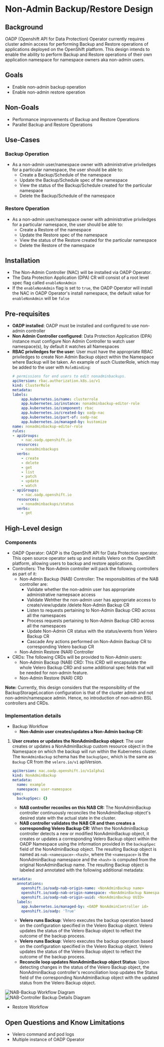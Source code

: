 # Non-Admin Backup/Restore Design

## Background
OADP (Openshift API for Data Protection) Operator currently requires cluster admin access for performing Backup and Restore operations of applications deployed on the OpenShift platform. This design intends to enable the ability to perform Backup and Restore operations of their own application namespace for namespace owners aka non-admin users.

## Goals
- Enable non-admin backup operation
- Enable non-admin restore operation

## Non-Goals
- Performance improvements of Backup and Restore Operations
- Parallel Backup and Restore Operations

## Use-Cases

### Backup Operation
- As a non-admin user/namespace owner with administrative priviledges for a particular namespace, the user should be able to:
    - Create a Backup/Schedule of the namespace
    - Update the Backup/Schedule spec of the namespace
    - View the status of the Backup/Schedule created for the particular namespace
    - Delete the Backup/Schedule of the namespace

### Restore Operation
- As a non-admin user/namespace owner with administrative priviledges for a particular namespace, the user should be able to:
    - Create a Restore of the namespace
    - Update the Restore spec of the namespace
    - View the status of the Restore created for the particular namespace
    - Delete the Restore of the namespace


## Installation

- The Non-Admin Controller (NAC) will be installed via OADP Operator. 
- The Data Protection Application (DPA) CR will consist of a root level spec flag called `enableNonAdmin`
- If the `enableNonAdmin` flag is set to `true`, the OADP Operator will install the NAC in OADP Operator's install namespace, the default value for `enableNonAdmin` will be `false` 

## Pre-requisites
- **OADP installed**: OADP must be installed and configured to use non-admin controller
-  **Non Admin Controller configured**: Data Protection Application (DPA) instance must configure Non Admin Controller to watch user namespace(s), by default it watches all Namespaces
- **RBAC priviledges for the user**: User must have the appropriate RBAC priviledges to create Non Admin Backup object within the Namespace where Backup will be taken. An example of such ClusterRole, which may be added to the user with `RoleBinding`:
    ```yaml
    # permissions for end users to edit nonadminbackups.
    apiVersion: rbac.authorization.k8s.io/v1
    kind: ClusterRole
    metadata:
    labels:
        app.kubernetes.io/name: clusterrole
        app.kubernetes.io/instance: nonadminbackup-editor-role
        app.kubernetes.io/component: rbac
        app.kubernetes.io/created-by: oadp-nac
        app.kubernetes.io/part-of: oadp-nac
        app.kubernetes.io/managed-by: kustomize
    name: nonadminbackup-editor-role
    rules:
    - apiGroups:
        - nac.oadp.openshift.io
      resources:
        - nonadminbackups
      verbs:
        - create
        - delete
        - get
        - list
        - patch
        - update
        - watch
    - apiGroups:
        - nac.oadp.openshift.io
      resources:
        - nonadminbackups/status
      verbs:
        - get

    ```

## High-Level design

### Components
- OADP Operator: OADP is the OpenShift API for Data Protection operator. This open source operator sets up and installs Velero on the OpenShift platform, allowing users to backup and restore applications.
- Controllers: The Non-Admin controller will pack the following controllers as part of it:
    - Non-Admin Backup (NAB) Controller: The responsibilities of the NAB controller are:
        - Validate whether the non-admin user has appropriate administrative namepsace access 
        - Validate Wehther the non-admin user has appropriate access to create/view/update /delete Non-Admin Backup CR
        - Listen to requests pertaining to Non-Admin Backup CRD across all the namespaces 
        - Process requests pertaining to Non-Admin Backup CRD across all the namespaces 
        - Update Non-Admin CR status with the status/events from Velero Backup CR
        - Cascade Any actions performed on Non-Admin Backup CR to corresponding Velero backup CR
    - Non-Admin Restore (NAR) Controller
- CRDs: The following CRDs will be provided to Non-Admin users:
    - Non-Admin Backup (NAB) CRD: This iCRD will encapsulate the whole Velero Backup CRD and some additional spec felds that will be needed for non-admin feature.
    - Non-Admin Restore (NAR) CRD

**Note:** Currently, this design considers that the responsibility of the BackupStorageLocation configuration is that of the cluster admin and not non-admin/namespace admin. Hence, no introduction of non-admin BSL controllers and CRDs.  

### Implementation details
- Backup Workflow
    - **Non-Admin user creates/updates a Non-Admin backup CR:**
1. **User creates or updates the NonAdminBackup object**: The user creates or updates a NonAdminBackup custom resource object in the Namespace on which the backup will run within the Kubernetes cluster. The `NonAdminBackup` schema has the `backupSpec`, which is the same as `Backup` CR from the `velero.io/v1` apiVersion.

    ```yaml
    apiVersion: nac.oadp.openshift.io/v1alpha1
    kind: NonAdminBackup
    metadata:
      name: example
      namespace: user-namespace
    spec:
      backupSpec: {}
    ``` 
    - **NAB controller reconiles on this NAB CR:** The NonAdminBackup controller continuously reconciles the NonAdminBackup object's desired state with the actual state in the cluster.
    - **NAB controller validates the NAB CR and then creates a corresponding Velero Backup CR:** When the NonAdminBackup controller detects a new or modified NonAdminBackup object, it creates or updates a corresponding Velero Backup object within the OADP Namespace using the information provided in the `backupSpec` field of the NonAdminBackup object. The resulting Backup object is named as `nab-<namespace>-<hash>`, where the `<namespace>` is the NonAdminBackup namespace and the `<hash>` is computed from the original NonAdminBackup name. The resulting Backup object is labeled and annotated with the following additional metadata:

    ```yaml
    metadata:
      annotations:
        openshift.io/oadp-nab-origin-name: <NonAdminBackup name>
        openshift.io/oadp-nab-origin-namespace: <NonAdminBackup Namespace>
        openshift.io/oadp-nab-origin-uuid: <NonAdminBackup UUID>
      labels:
        app.kubernetes.io/managed-by: <OADP NonAdminController id>
        openshift.io/oadp: 'True'
    ```
    - **Velero runs Backup**: Velero executes the backup operation based on the configuration specified in the Velero Backup object. Velero updates the status of the Velero Backup object to reflect the outcome of the backup process.
    - **Velero runs Backup**: Velero executes the backup operation based on the configuration specified in the Velero Backup object. Velero updates the status of the Velero Backup object to reflect the outcome of the backup process.
    - **Reconcile loop updates NonAdminBackup object Status**: Upon detecting changes in the status of the Velero Backup object, the NonAdminBackup controller's reconciliation loop updates the Status field of the corresponding NonAdminBackup object with the updated status from the Velero Backup object.

![NAB-Backup Workflow Diagram](nab-backup-workflow.jpg)
![NAB-Controller Backup Details Diagram](Backup-Workflow-Details.jpg)
- Restore Workflow


## Open Questions and Know Limitations
- Velero command and pod logs
- Multiple instance of OADP Operator